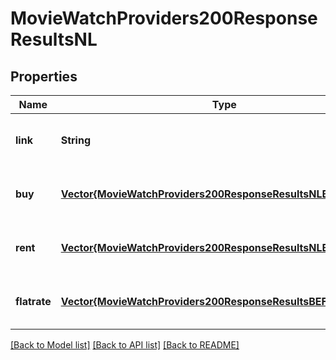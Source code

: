 # MovieWatchProviders200ResponseResultsNL


## Properties
Name | Type | Description | Notes
------------ | ------------- | ------------- | -------------
**link** | **String** |  | [optional] [default to nothing]
**buy** | [**Vector{MovieWatchProviders200ResponseResultsNLBuyInner}**](MovieWatchProviders200ResponseResultsNLBuyInner.md) |  | [optional] [default to nothing]
**rent** | [**Vector{MovieWatchProviders200ResponseResultsNLBuyInner}**](MovieWatchProviders200ResponseResultsNLBuyInner.md) |  | [optional] [default to nothing]
**flatrate** | [**Vector{MovieWatchProviders200ResponseResultsBEFlatrateInner}**](MovieWatchProviders200ResponseResultsBEFlatrateInner.md) |  | [optional] [default to nothing]


[[Back to Model list]](../README.md#models) [[Back to API list]](../README.md#api-endpoints) [[Back to README]](../README.md)


